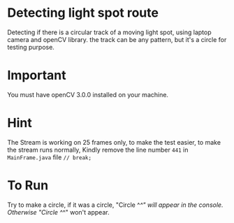 # Detecting light spot route
Detecting if there is a circular track of a moving light spot, using laptop camera and openCV library. the track can be any pattern, but it's a circle for testing purpose.

# Important 
You must have openCV 3.0.0 installed on your machine. 

# Hint
The Stream is working on 25 frames only, to make the test easier,
to make the stream runs normally, Kindly remove the line number `441` in 
`MainFrame.java` file `// break;`

# To Run
Try to make a circle, if it was a circle, "Circle ^_^" will appear in the console. Otherwise "Circle ^_^" won't appear. 
